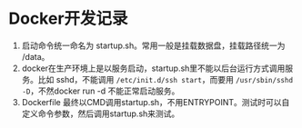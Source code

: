 Docker开发记录
====

1. 启动命令统一命名为 startup.sh。常用一般是挂载数据盘，挂载路径统一为 /data。
2. docker在生产环境上是以服务启动，startup.sh里不能以后台运行方式调用服务。比如 sshd，不能调用 `/etc/init.d/ssh start`，而要用 `/usr/sbin/sshd -D`，不然docker run -d 不能正常启动服务。
3. Dockerfile 最终以CMD调用startup.sh，不用ENTRYPOINT。测试时可以自定义命令参数，然后调用startup.sh来测试。

